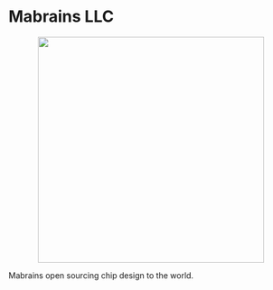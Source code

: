 <p align="center"> <h1>Mabrains LLC</h1> </p>


<p align="center"><img src="https://mabrains.com/assets/images/mabrains_logo.jpg" width="400" /></p>

Mabrains open sourcing chip design to the world.

